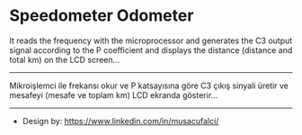 # Speedometer Odometer

It reads the frequency with the microprocessor and generates the C3 output signal according to the P coefficient and displays the distance (distance and total km) on the LCD screen...
_______________________________________________________________________________________________________________________________________________________________________

Mikroişlemci ile frekansı okur ve P katsayısına göre C3 çıkış sinyali üretir ve mesafeyi (mesafe ve toplam km) LCD ekranda gösterir...
_______________________________________________________________________________________________________________________________________________________________________

- Design by:  https://www.linkedin.com/in/musacufalci/
